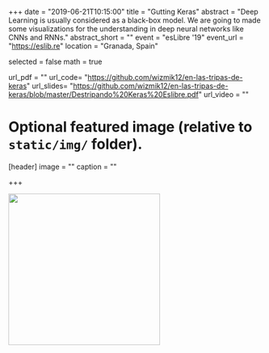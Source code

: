 +++
date = "2019-06-21T10:15:00"
title = "Gutting Keras"
abstract = "Deep Learning is usually considered as a black-box model. We are going to made some visualizations for the understanding in deep neural networks like CNNs and RNNs."
abstract_short = ""
event = "esLibre '19"
event_url = "https://eslib.re"
location = "Granada, Spain"

selected = false
math = true

url_pdf = ""
url_code= "https://github.com/wizmik12/en-las-tripas-de-keras"
url_slides= "https://github.com/wizmik12/en-las-tripas-de-keras/blob/master/Destripando%20Keras%20Eslibre.pdf"
url_video = ""

# Optional featured image (relative to `static/img/` folder).
[header]
image = ""
caption = ""

+++

<img src="/img/eslibre/eslibre.jpeg" alt="" width="300"/>
